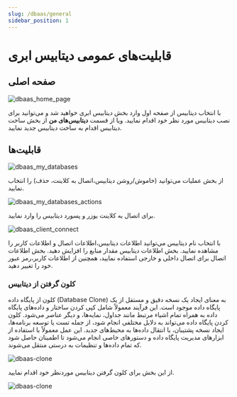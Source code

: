 ```yaml
---
slug: /dbaas/general
sidebar_position: 1
---
```


# قابلیت‌های عمومی دیتابیس ابری 

## صفحه اصلی

![dbaas_home_page](/img/database/dbaas_home_page.png)

با انتخاب دیتابیس از صفحه اول وارد بخش دیتابیس ابری خواهید شد و می‌توانید برای نصب دیتابیس مورد نظر خود اقدام نمایید.
ویا از قسمت **دیتابیس‌های من** از بخش ساخت دیتابیس اقدام به ساخت دیتابیس جدید نمایید.

## قابلیت‌ها

![dbaas_my_databases](/img/database/dbaas_my_databases.png)

از بخش عملیات می‌توانید (خاموش/روشن دیتابیس،اتصال به کلاینت، حذف) را انتخاب نمایید.

![dbaas_my_databases_actions](/img/database/dbaas_my_databases_actions.png)

برای اتصال به کلاینت یوزر و پسورد دیتابیس را وارد نمایید.

![dbaas_client_connect](/img/database/dbaas_client_connect.png)

با انتخاب نام دیتابیس می‌توانید اطلاعات دیتابیس،اطلاعات اتصال و اطلاعات کاربر را مشاهده نمایید.
بخش اطلاعات دیتابیس مقدار منابع را افزایش دهید.
بخش اطلاعات اتصال برای اتصال داخلی و خارجی استفاده نمایید،
همچنین از اطلاعات کاربر،رمز عبور خود را تغییر دهید.

### کلون گرفتن از دیتابیس


کلون از پایگاه داده (Database Clone) به معنای ایجاد یک نسخه دقیق و مستقل از یک پایگاه داده موجود است. این فرآیند معمولاً شامل کپی کردن ساختار و داده‌های پایگاه داده به همراه تمام اشیاء مرتبط مانند جداول، نمایه‌ها، و دیگر عناصر می‌شود. کلون کردن پایگاه داده می‌تواند به دلایل مختلفی انجام شود، از جمله تست یا توسعه برنامه‌ها، ایجاد نسخه پشتیبان، یا انتقال داده‌ها به محیط‌های جدید. این عمل معمولاً با استفاده از ابزارهای مدیریت پایگاه داده و دستورهای خاصی انجام می‌شود تا اطمینان حاصل شود که تمام داده‌ها و تنظیمات به درستی منتقل می‌شوند.


 ![dbaas-clone](/img/database/dbaas-clone.png)

 از این بخش برای کلون گرفتن دیتابیس موردنظر خود اقدام نمایید.

![dbaas-clone](/img/database/dbaas-clone0.png)

<!-- 
### مدیریت کاربران

از بخش مدیریت کاربران می توانید از قسمت **کاربر جدید** یوزر جدید با سطح دسترسی دلخواه ایجاد نمایید

![dbaas_database_user_management_create_user](/img/database/dbaas_database_user_management_create_user.png)

همچنین اطلاعات کاربر مانند سطح دسترسی، رمز عبور و یا حذف کاربر را انتخاب نمایید.

![dbaas_database_user_management_list](/img/database/dbaas_database_user_management_list.png)

### پشتیبان‌گیری از دیتابیس

پس از انتخاب دیتابیس موردنظر از بخش "**دیتابیس های ابری من**" بخش "**پشتیبان‌گیری**" را انتخاب کنید.

![dbaas-backup](/img/database/dbaas-backup.png)

با انتخاب "**ایجاد پشتیبان**" و"**درج نام پشتیبان**"، نسخه پشتیبان دیتابیس خود را بسازید.

![dbaas-backupname](/img/database/dbaas-backupname.png)


پس از تایید ساخت نسخه پشتیبان ،بکاپ دیتابیس موردنظر ساخته می‌شود.

![dbaas-backupsuccess ](/img/database/dbaas-backupsuccess.png)

همچنین درصورت الزام می‌توانید نسخه پشتیبان خود را "حذف" و یا "بازیابی" نمایید.

-->